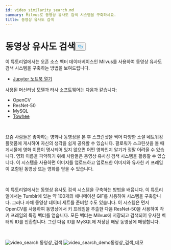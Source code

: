 ```yaml
---
id: video_similarity_search.md
summary: Milvus로 동영상 유사도 검색 시스템을 구축하세요.
title: 동영상 유사도 검색
---
```

<h1 id="Video-Similarity-Search" class="common-anchor-header">동영상 유사도 검색<button data-href="#Video-Similarity-Search" class="anchor-icon" translate="no">
      <svg translate="no"
        aria-hidden="true"
        focusable="false"
        height="20"
        version="1.1"
        viewBox="0 0 16 16"
        width="16"
      >
        <path
          fill="#0092E4"
          fill-rule="evenodd"
          d="M4 9h1v1H4c-1.5 0-3-1.69-3-3.5S2.55 3 4 3h4c1.45 0 3 1.69 3 3.5 0 1.41-.91 2.72-2 3.25V8.59c.58-.45 1-1.27 1-2.09C10 5.22 8.98 4 8 4H4c-.98 0-2 1.22-2 2.5S3 9 4 9zm9-3h-1v1h1c1 0 2 1.22 2 2.5S13.98 12 13 12H9c-.98 0-2-1.22-2-2.5 0-.83.42-1.64 1-2.09V6.25c-1.09.53-2 1.84-2 3.25C6 11.31 7.55 13 9 13h4c1.45 0 3-1.69 3-3.5S14.5 6 13 6z"
        ></path>
      </svg>
    </button></h1><p>이 튜토리얼에서는 오픈 소스 벡터 데이터베이스인 Milvus를 사용하여 동영상 유사도 검색 시스템을 구축하는 방법을 보여드립니다.</p>
<ul>
<li><a href="https://github.com/towhee-io/examples/tree/main/video/reverse_video_search">Jupyter 노트북 열기</a></li>
</ul>
<p>사용된 머신러닝 모델과 타사 소프트웨어는 다음과 같습니다:</p>
<ul>
<li>OpenCV</li>
<li>ResNet-50</li>
<li>MySQL</li>
<li><a href="https://towhee.io/">Towhee</a></li>
</ul>
<p><br/></p>
<p>요즘 사람들은 좋아하는 영화나 동영상을 본 후 스크린샷을 찍어 다양한 소셜 네트워킹 플랫폼에 게시하여 자신의 생각을 쉽게 공유할 수 있습니다. 팔로워가 스크린샷을 볼 때 게시물에 영화 이름이 명시되어 있지 않으면 어떤 영화인지 알기가 정말 어려울 수 있습니다. 영화 이름을 파악하기 위해 사람들은 동영상 유사성 검색 시스템을 활용할 수 있습니다. 이 시스템을 사용하면 이미지를 업로드하고 업로드한 이미지와 유사한 키 프레임이 포함된 동영상 또는 영화를 얻을 수 있습니다.</p>
<p><br/></p>
<p>이 튜토리얼에서는 동영상 유사도 검색 시스템을 구축하는 방법을 배웁니다. 이 튜토리얼에서는 Tumblr에 있는 약 100개의 애니메이션 GIF를 사용하여 시스템을 구축합니다. 그러나 자체 동영상 데이터 세트를 준비할 수도 있습니다. 이 시스템은 먼저 OpenCV를 사용하여 동영상에서 키 프레임을 추출한 다음 ResNet-50을 사용하여 각 키 프레임의 특징 벡터를 얻습니다. 모든 벡터는 Milvus에 저장되고 검색되어 유사한 벡터의 ID를 반환합니다. 그런 다음 ID를 MySQL에 저장된 해당 동영상에 매핑합니다.</p>
<p><br/></p>
<p>
  
   <span class="img-wrapper"> <img translate="no" src="/docs/v2.5.x/assets/video_search.png" alt="video_search" class="doc-image" id="video_search" />
   </span> <span class="img-wrapper"> <span>동영상_검색</span> </span> <span class="img-wrapper"> <img translate="no" src="/docs/v2.5.x/assets/video_search_demo.gif" alt="video_search_demo" class="doc-image" id="video_search_demo" /><span>동영상_검색_데모</span> </span></p>

